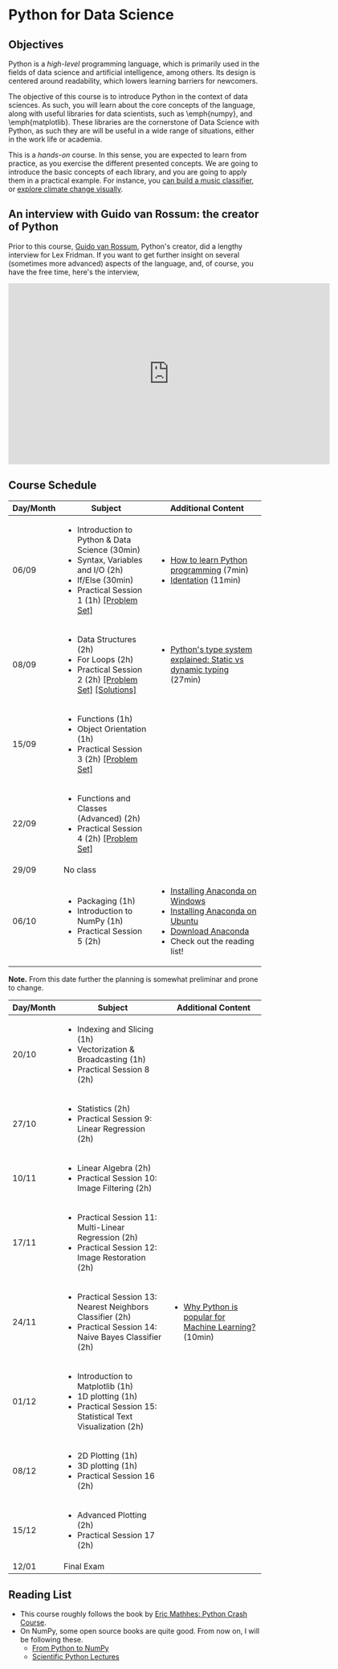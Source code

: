 # Python for Data Science

## Objectives

Python is a _high-level_ programming language, which is primarily used in the fields of data science and artificial intelligence, among others. Its design is centered around readability, which lowers learning barriers for newcomers.

The objective of this course is to introduce Python in the context of data sciences. As such, you will learn about the core concepts of the language, along with useful libraries for data scientists, such as \emph{numpy}, and \emph{matplotlib}. These libraries are the cornerstone of Data Science with Python, as such they are will be useful in a wide range of situations, either in the work life or academia.

This is a _hands-on_ course. In this sense, you are expected to learn from practice, as you exercise the different presented concepts. We are going to introduce the basic concepts of each library, and you are going to apply them in a practical example. For instance, you [can build a music classifier](https://www.kaggle.com/datasets/andradaolteanu/gtzan-dataset-music-genre-classification), or [explore climate change visually](https://www.kaggle.com/code/stephanieorganista/climate-change).

## An interview with Guido van Rossum: the creator of Python

Prior to this course, [Guido van Rossum](https://en.wikipedia.org/wiki/Guido_van_Rossum), Python's creator, did a lengthy interview for Lex Fridman. If you want to get further insight on several (sometimes more advanced) aspects of the language, and, of course, you have the free time, here's the interview,

<iframe width="640" height="360" src="https://www.youtube.com/embed/-DVyjdw4t9I" title="Guido van Rossum: Python and the Future of Programming | Lex Fridman Podcast #341" frameborder="0" allow="accelerometer; autoplay; clipboard-write; encrypted-media; gyroscope; picture-in-picture; web-share" allowfullscreen></iframe>

## Course Schedule

| Day/Month | Subject |Additional Content   |
|-----------|---------|---------------------|
| 06/09     | <ul><li>Introduction to Python \& Data Science (30min)</li><li>Syntax, Variables and I/O (2h)</li><li>If/Else (30min)</li><li>Practical Session 1 (1h) [[Problem Set]](https://github.com/eddardd/python4ds/blob/main/problem_sets/practical_session_1.md) </li></ul>  | <ul><li>[How to learn Python programming](https://www.youtube.com/watch?v=F2Mx-u7auUs) (7min)</li><li>[Identation](https://www.youtube.com/watch?v=GQf25_9NOts) (11min)</li></ul> |
| 08/09     | <ul><li>Data Structures (2h)</li><li>For Loops (2h)</li><li>Practical Session 2 (2h) [[Problem Set]](https://github.com/eddardd/python4ds/blob/main/problem_sets/practical_session_2.md) [[Solutions]](https://github.com/eddardd/python4ds/tree/main/solutions/session_2)</li></ul>|<ul><li>[Python's type system explained: Static vs dynamic typing](https://www.youtube.com/watch?v=kSXZHRsWXfU) (27min)</li></ul>|
| 15/09     | <ul><li>Functions (1h)</li><li>Object Orientation (1h)</li><li>Practical Session 3 (2h) [[Problem Set]](https://github.com/eddardd/python4ds/blob/main/problem_sets/practical_session_3.md) </li></ul>|
| 22/09     |<ul><li>Functions and Classes (Advanced) (2h)</li><li>Practical Session 4 (2h) [[Problem Set]](https://github.com/eddardd/python4ds/blob/main/problem_sets/practical_session_4.md)</li></ul>||
| 29/09     |No class|
| 06/10     |<ul><li>Packaging (1h)</li><li>Introduction to NumPy (1h)</li><li>Practical Session 5 (2h)</li></ul>|<ul><li>[Installing Anaconda on Windows](https://docs.anaconda.com/free/anaconda/install/windows/)</li><li>[Installing Anaconda on Ubuntu](https://docs.anaconda.com/free/anaconda/install/linux/)</li><li>[Download Anaconda](https://www.anaconda.com/download)</li><li>Check out the reading list!</li></ul>|

__Note.__ From this date further the planning is somewhat preliminar and prone to change.

| Day/Month | Subject |Additional Content   |
|-----------|---------|---------------------|
| 20/10     |<ul><li>Indexing and Slicing (1h)</li><li>Vectorization \& Broadcasting (1h)</li><li>Practical Session 8 (2h)</li></ul>|
| 27/10     |<ul><li> Statistics (2h) </li><li>Practical Session 9: Linear Regression (2h)</li></ul>|
| 10/11     |<ul><li> Linear Algebra (2h)</li><li>Practical Session 10: Image Filtering (2h)</li></ul>|
| 17/11     | <ul> <li> Practical Session 11: Multi-Linear Regression (2h) </li> <li> Practical Session 12: Image Restoration (2h) </li>  </ul> |
| 24/11     | <ul> <li> Practical Session 13: Nearest Neighbors Classifier (2h) </li> <li> Practical Session 14: Naive Bayes Classifier (2h) </li>  </ul> |<ul><li>[Why Python is popular for Machine Learning?](https://www.youtube.com/watch?v=kSXZHRsWXfU) (10min)</li></ul>|
| 01/12     |<ul><li> Introduction to Matplotlib (1h) </li><li> 1D plotting (1h)</li> <li> Practical Session 15: Statistical Text Visualization (2h)</li> </ul>|
| 08/12     |<ul><li> 2D Plotting (1h) </li><li> 3D plotting (1h)</li> <li> Practical Session 16 (2h)</li> </ul>|
| 15/12     |<ul><li>Advanced Plotting (2h)</li><li>Practical Session 17 (2h)</li></ul>|
| 12/01     |Final Exam|

## Reading List

- This course roughly follows the book by [Eric Mathhes: Python Crash Course](https://ehmatthes.github.io/pcc/).
- On NumPy, some open source books are quite good. From now on, I will be following these.
    - [From Python to NumPy](https://www.labri.fr/perso/nrougier/from-python-to-numpy/)
    - [Scientific Python Lectures](https://lectures.scientific-python.org/)